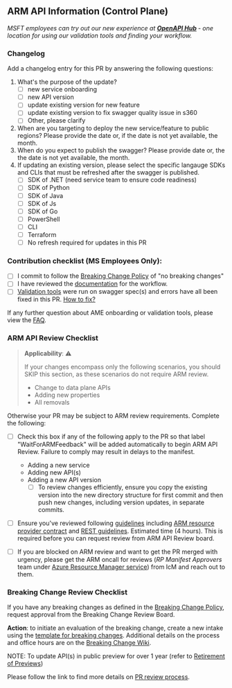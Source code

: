 
## ARM API Information (Control Plane)
  
<i>MSFT employees can try out our new experience at <b>[OpenAPI Hub](https://aka.ms/openapiportal) </b> - one location for using our validation tools and finding your workflow. 
</i>

### Changelog
Add a changelog entry for this PR by answering the following questions:
  1. What's the purpose of the update?
      - [ ] new service onboarding
      - [ ] new API version
      - [ ] update existing version for new feature
      - [ ] update existing version to fix swagger quality issue in s360
      - [ ] Other, please clarify
  2. When are you targeting to deploy the new service/feature to public regions? Please provide the date or, if the date is not yet available, the month.
  3. When do you expect to publish the swagger? Please provide date or, the the date is not yet available, the month.
  4. If updating an existing version, please select the specific langauge SDKs and CLIs that must be refreshed after the swagger is published.
      - [ ] SDK of .NET (need service team to ensure code readiness)
      - [ ] SDK of Python
      - [ ] SDK of Java
      - [ ] SDK of Js
      - [ ] SDK of Go
      - [ ] PowerShell
      - [ ] CLI
      - [ ] Terraform
      - [ ] No refresh required for updates in this PR

### Contribution checklist (MS Employees Only):
- [ ] I commit to follow the [Breaking Change Policy](http://aka.ms/AzBreakingChangesPolicy) of "no breaking changes"
- [ ] I have reviewed the [documentation](https://aka.ms/ameonboard) for the workflow.
- [ ] [Validation tools](https://aka.ms/swaggertools) were run on swagger spec(s) and errors have all been fixed in this PR. [How to fix?](https://aka.ms/ci-fix)

If any further question about AME onboarding or validation tools, please view the [FAQ](https://aka.ms/faqinprreview).

### ARM API Review Checklist 

> **Applicability**: :warning: 
>
> If your changes encompass only the following scenarios, you should SKIP this section, as these scenarios do not require ARM review.
> - Change to data plane APIs 
> - Adding new properties 
> - All removals

Otherwise your PR may be subject to ARM review requirements. Complete the following:
- [ ] Check this box if any of the following apply to the PR so that label "WaitForARMFeedback" will be added automatically to begin ARM API Review. Failure to comply may result in delays to the manifest.
  - Adding a new service
  - Adding new API(s)
  - Adding a new API version
    -[ ] To review changes efficiently, ensure you copy the existing version into the new directory structure for first commit and then push new changes, including version updates, in separate commits.

- [ ] Ensure you've reviewed following [guidelines](https://aka.ms/rpguidelines) including [ARM resource provider contract](https://github.com/Azure/azure-resource-manager-rpc) and [REST guidelines](https://github.com/microsoft/api-guidelines/blob/vNext/azure/Guidelines.md). Estimated time (4 hours). This is required before you can request review from ARM API Review board.

- [ ] If you are blocked on ARM review and want to get the PR merged with urgency, please get the ARM oncall for reviews (*RP Manifest Approvers* team under <ins>Azure Resource Manager service</ins>) from IcM and reach out to them. 

### Breaking Change Review Checklist 
If you have any breaking changes as defined in the [Breaking Change Policy](http://aka.ms/AzBreakingChangesPolicy/), request approval from the Breaking Change Review Board.
  
**Action**: to initiate an evaluation of the breaking change, create a new intake using the [template for breaking changes](https://aka.ms/Breakingchangetemplate). Additional details on the process and office hours are on the [Breaking Change Wiki](https://dev.azure.com/msazure/AzureWiki/_wiki/wikis/AzureWiki.wiki/37684/Breaking-Changes).
  
NOTE: To update API(s) in public preview for over 1 year (refer to [Retirement of Previews](https://dev.azure.com/msazure/AzureWiki/_wiki/wikis/AzureWiki.wiki/37683/Retirement-of-Previews))

Please follow the link to find more details on [PR review process](https://aka.ms/SwaggerPRReview).

